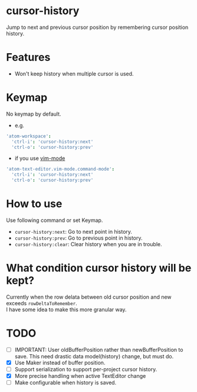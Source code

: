 # cursor-history

Jump to next and previous cursor position by remembering cursor position history.

# Features

* Won't keep history when multiple cursor is used.

# Keymap

No keymap by default.

* e.g.

```coffeescript
'atom-workspace':
  'ctrl-i': 'cursor-history:next'
  'ctrl-o': 'cursor-history:prev'
```

* if you use [vim-mode](https://atom.io/packages/vim-mode)

```coffeescript
'atom-text-editor.vim-mode.command-mode':
  'ctrl-i': 'cursor-history:next'
  'ctrl-o': 'cursor-history:prev'
```

# How to use

Use following command or set Keymap.
* `cursor-history:next`: Go to next     point in history.
* `cursor-history:prev`: Go to previous point in history.
* `cursor-history:clear`: Clear history when you are in trouble.

# What condition cursor history will be kept?

Currently when the row delata between old cursor position and new exceeds `rowDeltaToRemember`.  
I have some idea to make this more granular way.

# TODO
- [ ] IMPORTANT: User oldBufferPosition rather than newBufferPosition to save. This need drastic data model(history) change, but must do.
- [x] Use Maker instead of buffer position.
- [ ] Support serialization to support per-project cursor history.
- [x] More precise handling when active TextEditor change
- [ ] Make configurable when history is saved.
